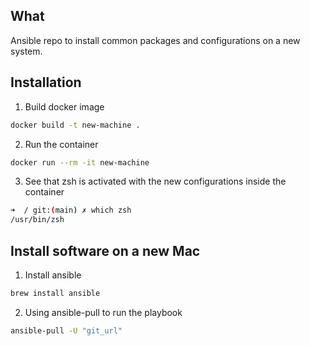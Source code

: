 ## What
Ansible repo to install common packages and configurations on a new system.

## Installation
1. Build docker image
```bash
docker build -t new-machine .
```

2. Run the container
```bash
docker run --rm -it new-machine
```

3. See that zsh is activated with the new configurations inside the container
```bash
➜  / git:(main) ✗ which zsh
/usr/bin/zsh
```

## Install software on a new Mac
1. Install ansible
```bash
brew install ansible
```

2. Using ansible-pull to run the playbook
```bash
ansible-pull -U "git_url"
```
